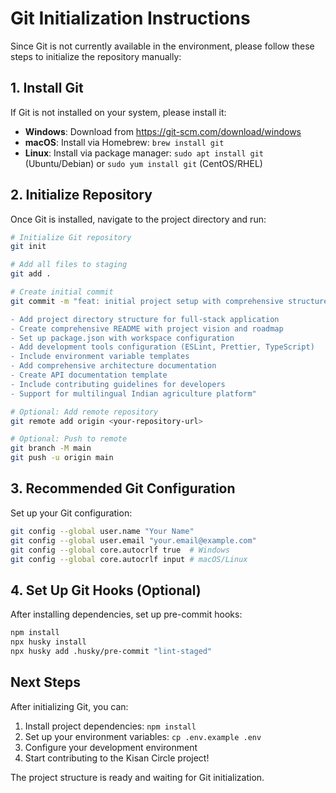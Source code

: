 # Git Initialization Instructions

Since Git is not currently available in the environment, please follow these steps to initialize the repository manually:

## 1. Install Git
If Git is not installed on your system, please install it:
- **Windows**: Download from https://git-scm.com/download/windows
- **macOS**: Install via Homebrew: `brew install git`
- **Linux**: Install via package manager: `sudo apt install git` (Ubuntu/Debian) or `sudo yum install git` (CentOS/RHEL)

## 2. Initialize Repository
Once Git is installed, navigate to the project directory and run:

```bash
# Initialize Git repository
git init

# Add all files to staging
git add .

# Create initial commit
git commit -m "feat: initial project setup with comprehensive structure

- Add project directory structure for full-stack application
- Create comprehensive README with project vision and roadmap
- Set up package.json with workspace configuration
- Add development tools configuration (ESLint, Prettier, TypeScript)
- Include environment variable templates
- Add comprehensive architecture documentation
- Create API documentation template
- Include contributing guidelines for developers
- Support for multilingual Indian agriculture platform"

# Optional: Add remote repository
git remote add origin <your-repository-url>

# Optional: Push to remote
git branch -M main
git push -u origin main
```

## 3. Recommended Git Configuration
Set up your Git configuration:

```bash
git config --global user.name "Your Name"
git config --global user.email "your.email@example.com"
git config --global core.autocrlf true  # Windows
git config --global core.autocrlf input # macOS/Linux
```

## 4. Set Up Git Hooks (Optional)
After installing dependencies, set up pre-commit hooks:

```bash
npm install
npx husky install
npx husky add .husky/pre-commit "lint-staged"
```

## Next Steps
After initializing Git, you can:
1. Install project dependencies: `npm install`
2. Set up your environment variables: `cp .env.example .env`
3. Configure your development environment
4. Start contributing to the Kisan Circle project!

The project structure is ready and waiting for Git initialization.

